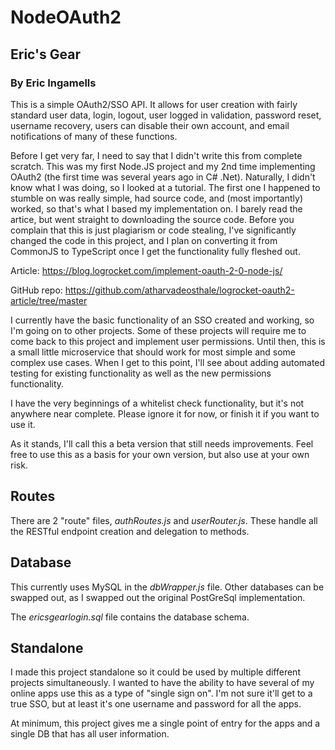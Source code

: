 # NodeOAuth2

## Eric's Gear

### By Eric Ingamells

This is a simple OAuth2/SSO API. It allows for user creation with fairly standard user data, login, logout, user logged in validation, password reset, username recovery, users can disable their own account, and email notifications of many of these functions.

Before I get very far, I need to say that I didn't write this from complete scratch. This was my first Node.JS project and my 2nd time implementing OAuth2 (the first time was several years ago in C# .Net). Naturally, I didn't know what I was doing, so I looked at a tutorial. The first one I happened to stumble on was really simple, had source code, and (most importantly) worked, so that's what I based my implementation on. I barely read the artice, but went straight to downloading the source code. Before you complain that this is just plagiarism or code stealing, I've significantly changed the code in this project, and I plan on converting it from CommonJS to TypeScript once I get the functionality fully fleshed out.

Article: https://blog.logrocket.com/implement-oauth-2-0-node-js/

GitHub repo: https://github.com/atharvadeosthale/logrocket-oauth2-article/tree/master

I currently have the basic functionality of an SSO created and working, so I'm going on to other projects. Some of these projects will require me to come back to this project and implement user permissions. Until then, this is a small little microservice that should work for most simple and some complex use cases. When I get to this point, I'll see about adding automated testing for existing functionality as well as the new permissions functionality.

I have the very beginnings of a whitelist check functionality, but it's not anywhere near complete. Please ignore it for now, or finish it if you want to use it.

As it stands, I'll call this a beta version that still needs improvements. Feel free to use this as a basis for your own version, but also use at your own risk.

## Routes

There are 2 "route" files, _authRoutes.js_ and _userRouter.js_. These handle all the RESTful endpoint creation and delegation to methods.

## Database

This currently uses MySQL in the _dbWrapper.js_ file. Other databases can be swapped out, as I swapped out the original PostGreSql implementation.

The _ericsgearlogin.sql_ file contains the database schema.

## Standalone

I made this project standalone so it could be used by multiple different projects simultaneously. I wanted to have the ability to have several of my online apps use this as a type of "single sign on". I'm not sure it'll get to a true SSO, but at least it's one username and password for all the apps.

At minimum, this project gives me a single point of entry for the apps and a single DB that has all user information.
